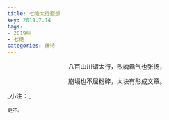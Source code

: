 ```yaml
---
title: 七绝太行遐想
key: 2019.7.14
tags: 
- 2019年 
- 七绝
categories: 律诗
---
```


<p align="center">八百山川谓太行，烈魂霸气也张扬，
</p>
<p align="center">崩塌也不屈粉碎，大块有形成文章。
</p>
_小注：_

```
更不。
```